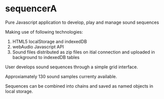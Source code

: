 # sequencerA
Pure Javascript application to develop, play and manage sound sequences

Making use of following technologies:
1. HTML5 localStorage and indexedDB
2. webAudio Javascript API
3. Sound files distributed as zip files on itial connection and uploaded in background to indexedDB tables

User develops sound sequences through a simple grid interface.

Approxiamately 130 sound samples currenty available.

Sequences can be combined into chains and saved as named objects in local storage.
